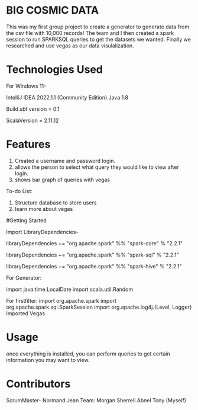 # BIG COSMIC DATA
This was my first group project to create a generator to generate data from the csv file with 10,000 records! The team and I then created a spark session to run SPARKSQL queries to get the datasets we wanted. Finally we researched and use vegas as our data visulalization.

# Technologies Used

For Windows 11-

IntelliJ IDEA 2022.1.1 (Community Edition)
Java 1.8

Build.sbt version = 0.1

ScalaVersion = 2.11.12


# Features

1. Created a username and password login.
2.  allows the person to select what query they would like to view after login.
3.  shows bar graph of queries with vegas

To-do List:
1. Structure database to store users
2. learn more about vegas

#Getting Started

Import LibraryDependencies-

libraryDependencies += "org.apache.spark" %% "spark-core" % "2.2.1"

libraryDependencies += "org.apache.spark" %% "spark-sql" % "2.2.1"

libraryDependencies += "org.apache.spark" %% "spark-hive" % "2.2.1"

For Generator:

import java.time.LocalDate 
import scala.util.Random

For firstfilter:
import org.apache.spark
import org.apache.spark.sql.SparkSession
import org.apache.log4j.{Level, Logger}
Imported Vegas

# Usage

once everything is installed, you can perform queries to get certain information you may want to view.

# Contributors
ScrumMaster- Normand Jean
Team:
Morgan
Sherrell
Abnel
Tony (Myself)

